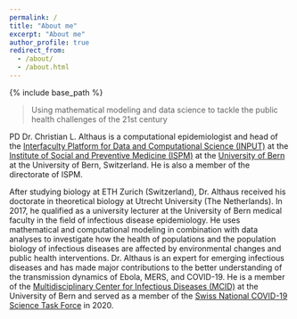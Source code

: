```yaml
---
permalink: /
title: "About me"
excerpt: "About me"
author_profile: true
redirect_from: 
  - /about/
  - /about.html
---
```


{% include base_path %}

> Using mathematical modeling and data science to tackle the public health challenges of the 21st century
 
PD Dr. Christian L. Althaus is a computational epidemiologist and head of the [Interfaculty Platform for Data and Computational Science (INPUT)](https://www.ispm.unibe.ch/research/research_groups/input/index_eng.html) at the [Institute of Social and Preventive Medicine (ISPM)](https://www.ispm.unibe.ch) at the [University of Bern](https://www.unibe.ch) at the University of Bern, Switzerland. He is also a member of the directorate of ISPM.

After studying biology at ETH Zurich (Switzerland), Dr. Althaus received his doctorate in theoretical biology at Utrecht University (The Netherlands). In 2017, he qualified as a university lecturer at the University of Bern medical faculty in the field of infectious disease epidemiology. He uses mathematical and computational modeling in combination with data analyses to investigate how the health of populations and the population biology of infectious diseases are affected by environmental changes and public health interventions. Dr. Althaus is an expert for emerging infectious diseases and has made major contributions to the better understanding of the transmission dynamics of Ebola, MERS, and COVID-19. He is a member of the [Multidisciplinary Center for Infectious Diseases (MCID)](https://www.mcid.unibe.ch) at the University of Bern and served as a member of the [Swiss National COVID-19 Science Task Force](https://sciencetaskforce.ch) in 2020.
